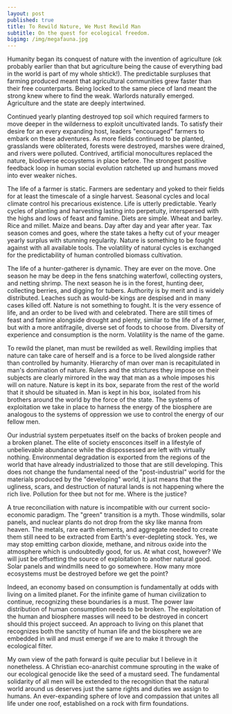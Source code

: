 ```yaml
---
layout: post
published: true
title: To Rewild Nature, We Must Rewild Man
subtitle: On the quest for ecological freedom.
bigimg: /img/megafauna.jpg
---
```


Humanity began its conquest of nature with the invention of agriculture (ok probably earlier than that but agriculture being the cause of everything bad in the world is part of my whole shtick!). The predictable surpluses that farming produced meant that agricultural communities grew faster than their free counterparts. Being locked to the same piece of land meant the strong knew where to find the weak. Warlords naturally emerged. Agriculture and the state are deeply intertwined.

Continued yearly planting destroyed top soil which required farmers to move deeper in the wilderness to exploit uncultivated lands. To satisfy their desire for an every expanding host, leaders "encouraged" farmers to embark on these adventures. As more fields continued to be planted, grasslands were obliterated, forests were destroyed, marshes were drained, and rivers were polluted.  Contrived, artificial monocultures replaced the nature, biodiverse ecosystems in place before. The strongest positive feedback loop in human social evolution ratcheted up and humans moved into ever weaker niches.

The life of a farmer is static. Farmers are sedentary and yoked to their fields for at least the timescale of a single harvest. Seasonal cycles and local climate control his precarious existence. Life is utterly predictable. Yearly cycles of planting and harvesting lasting into perpetuity, interspersed with the highs and lows of feast and famine. Diets are simple. Wheat and barley. Rice and millet. Maize and beans. Day after day and year after year. Tax season comes and goes, where the state takes a hefty cut of your meager yearly surplus with stunning regularity. Nature is something to be fought against with all available tools. The volatility of natural cycles is exchanged for the predictability of human controlled biomass cultivation.

The life of a hunter-gatherer is dynamic. They are ever on the move. One season he may be deep in the fens snatching waterfowl, collecting oysters, and netting shrimp. The next season he is in the forest, hunting deer, collecting berries, and digging for tubers. Authority is by merit and is widely distributed. Leaches such as would-be kings are despised and in many cases killed off.  Nature is not something to fought. It is the very essence of life, and an order to be lived with and celebrated. There are still times of feast and famine alongside drought and plenty, similar to the life of a farmer, but with a more antifragile, diverse set of foods to choose from. Diversity of experience and consumption is the norm. Volatility is the name of the game.

To rewild the planet, man must be rewilded as well. Rewilding implies that nature can take care of herself and is a force to be lived alongside rather than controlled by humanity. Hierarchy of man over man is recapitulated in man's domination of nature. Rulers and the strictures they impose on their subjects are clearly mirrored in the way that man as a whole imposes his will on nature. Nature is kept in its box, separate from the rest of the world that it should be situated in. Man is kept in his box, isolated from his brothers around the world by the force of the state. The systems of exploitation we take in place to harness the energy of the biosphere are analogous to the systems of oppression we use to control the energy of our fellow men.

Our industrial system perpetuates itself on the backs of broken people and a broken planet. The elite of society ensconces itself in a lifestyle of unbelievable abundance while the dispossessed are left with virtually nothing. Environmental degradation is exported from the regions of the world that have already industrialized to those that are still developing. This does not change the fundamental need of the "post-industrial" world for the materials produced by the "developing" world, it just means that the ugliness, scars, and destruction of natural lands is not happening where the rich live. Pollution for thee but not for me. Where is the justice?

A true reconciliation with nature is incompatible with our current socio-economic paradigm. The "green" transition is a myth. Those windmills, solar panels, and nuclear plants do not drop from the sky like manna from heaven. The metals, rare earth elements, and aggregate needed to create them still need to be extracted from Earth's ever-depleting stock. Yes, we may stop emitting carbon dioxide, methane, and nitrous oxide into the atmosphere which is undoubtedly good, for us. At what cost, however? We will just be offsetting the source of exploitation to another natural good. Solar panels and windmills need to go somewhere. How many more ecosystems must be destroyed before we get the point?

Indeed, an economy based on consumption is fundamentally at odds with living on a limited planet. For the infinite game of human civilization to continue, recognizing these boundaries is a must. The power law distribution of human consumption needs to be broken. The exploitation of the human and biosphere masses will need to be destroyed in concert should this project succeed. An approach to living on this planet that recognizes both the sanctity of human life and the biosphere we are embedded in will and must emerge if we are to make it through the ecological filter.

My own view of the path forward is quite peculiar but I believe in it nonetheless. A Christian eco-anarchist commune sprouting in the wake of our ecological genocide like the seed of a mustard seed. The fundamental solidarity of all men will be extended to the recognition that the natural world around us deserves just the same rights and duties we assign to humans. An ever-expanding sphere of love and compassion that unites all life under one roof, established on a rock with firm foundations. 
